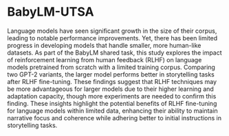 # BabyLM-UTSA

Language models have seen significant growth in the size of their corpus, leading to notable performance improvements. Yet, there has been limited progress in developing models that handle smaller, more human-like datasets. As part of the BabyLM shared task, this study explores the impact of reinforcement learning from human feedback (RLHF) on language models pretrained from scratch with a limited training corpus. Comparing two GPT-2 variants, the larger model performs better in storytelling tasks after RLHF fine-tuning. These findings suggest that RLHF techniques may be more advantageous for larger models due to their higher learning and adaptation capacity, though more experiments are needed to confirm this finding. These insights highlight the potential benefits of RLHF fine-tuning for language models within limited data, enhancing their ability to maintain narrative focus and coherence while adhering better to initial instructions in storytelling tasks. 
